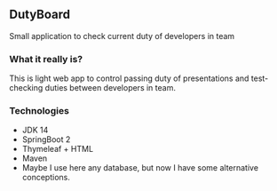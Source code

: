 ## DutyBoard
Small application to check current duty of developers in team

### What it really is?
This is light web app to control passing duty of presentations and test-checking duties between developers in team.

### Technologies
* JDK 14
* SpringBoot 2
* Thymeleaf + HTML
* Maven
* Maybe I use here any database, but now I have some alternative conceptions.
